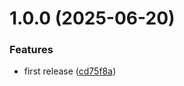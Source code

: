 # 1.0.0 (2025-06-20)


### Features

* first release ([cd75f8a](https://github.com/TimoBechtel/eslint-plugin-rules/commit/cd75f8ab06c3b411a712b67e0364f0b5fdf71d4c))
